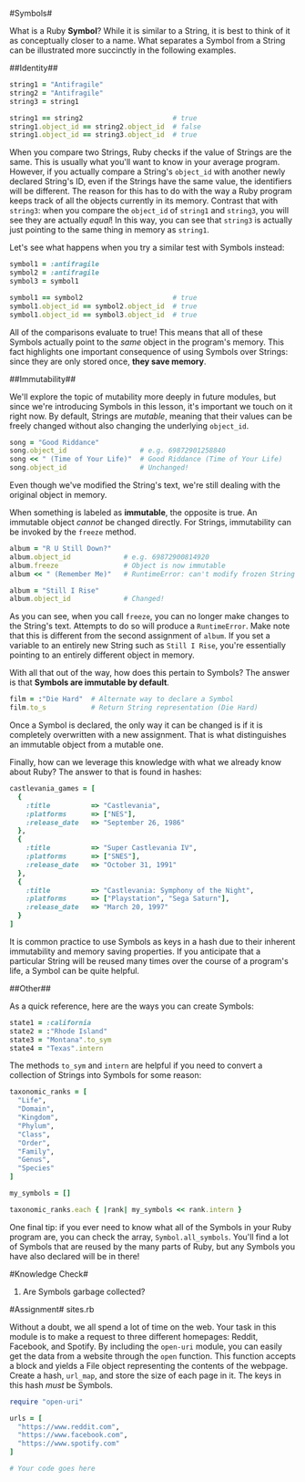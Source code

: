 #Symbols#

What is a Ruby **Symbol**? While it is similar to a String, it is best to think of it as conceptually closer to a name. What separates a Symbol from a String can be illustrated more succinctly in the following examples.

##Identity##

```ruby
string1 = "Antifragile"
string2 = "Antifragile"
string3 = string1

string1 == string2                      # true
string1.object_id == string2.object_id  # false
string1.object_id == string3.object_id  # true
```

When you compare two Strings, Ruby checks if the value of Strings are the same. This is usually what you'll want to know in your average program. However, if you actually compare a String's ```object_id``` with another newly declared String's ID, even if the Strings have the same value, the identifiers will be different. The reason for this has to do with the way a Ruby program keeps track of all the objects currently in its memory. Contrast that with ```string3```: when you compare the ```object_id``` of ```string1``` and ```string3```, you will see they are actually *equal*! In this way, you can see that ```string3``` is actually just pointing to the same thing in memory as ```string1```.


Let's see what happens when you try a similar test with Symbols instead:

```ruby
symbol1 = :antifragile
symbol2 = :antifragile
symbol3 = symbol1

symbol1 == symbol2                      # true
symbol1.object_id == symbol2.object_id  # true
symbol1.object_id == symbol3.object_id  # true
```

All of the comparisons evaluate to true! This means that all of these Symbols actually point to the *same* object in the program's memory. This fact highlights one important consequence of using Symbols over Strings: since they are only stored once, **they save memory**.

##Immutability##

We'll explore the topic of mutability more deeply in future modules, but since we're introducing Symbols in this lesson, it's important we touch on it right now. By default, Strings are *mutable*, meaning that their values can be freely changed without also changing the underlying ```object_id```.

```ruby
song = "Good Riddance"
song.object_id                  # e.g. 69872901258840
song << " (Time of Your Life)"  # Good Riddance (Time of Your Life)
song.object_id                  # Unchanged!
```

Even though we've modified the String's text, we're still dealing with the original object in memory.

When something is labeled as **immutable**, the opposite is true. An immutable object *cannot* be changed directly. For Strings, immutability can be invoked by the ```freeze``` method.

```ruby
album = "R U Still Down?"
album.object_id             # e.g. 69872900814920
album.freeze                # Object is now immutable
album << " (Remember Me)"   # RuntimeError: can't modify frozen String

album = "Still I Rise"
album.object_id             # Changed!
```

As you can see, when you call ```freeze```, you can no longer make changes to the String's text. Attempts to do so will produce a ```RuntimeError```. Make note that this is different from the second assignment of ```album```. If you set a variable to an entirely new String such as ```Still I Rise```, you're essentially pointing to an entirely different object in memory.

With all that out of the way, how does this pertain to Symbols? The answer is that **Symbols are immutable by default**.

```ruby
film = :"Die Hard"  # Alternate way to declare a Symbol
film.to_s           # Return String representation (Die Hard)
```

Once a Symbol is declared, the only way it can be changed is if it is completely overwritten with a new assignment. That is what distinguishes an immutable object from a mutable one.

Finally, how can we leverage this knowledge with what we already know about Ruby? The answer to that is found in hashes:

```ruby
castlevania_games = [
  {
    :title          => "Castlevania", 
    :platforms      => ["NES"], 
    :release_date   => "September 26, 1986"
  }, 
  {
    :title          => "Super Castlevania IV", 
    :platforms      => ["SNES"], 
    :release_date   => "October 31, 1991"
  }, 
  {
    :title          => "Castlevania: Symphony of the Night", 
    :platforms      => ["Playstation", "Sega Saturn"], 
    :release_date   => "March 20, 1997"
  }
]
```

It is common practice to use Symbols as keys in a hash due to their inherent immutability and memory saving properties. If you anticipate that a particular String will be reused many times over the course of a program's life, a Symbol can be quite helpful.

##Other##

As a quick reference, here are the ways you can create Symbols:

```ruby
state1 = :california
state2 = :"Rhode Island"
state3 = "Montana".to_sym
state4 = "Texas".intern
```

The methods ```to_sym``` and ```intern``` are helpful if you need to convert a collection of Strings into Symbols for some reason:

```ruby
taxonomic_ranks = [
  "Life", 
  "Domain", 
  "Kingdom", 
  "Phylum", 
  "Class", 
  "Order", 
  "Family", 
  "Genus", 
  "Species"
]

my_symbols = []

taxonomic_ranks.each { |rank| my_symbols << rank.intern }
```

One final tip: if you ever need to know what all of the Symbols in your Ruby program are, you can check the array, ```Symbol.all_symbols```. You'll find a lot of Symbols that are reused by the many parts of Ruby, but any Symbols you have also declared will be in there!

#Knowledge Check#

1. Are Symbols garbage collected?

#Assignment#
sites.rb

Without a doubt, we all spend a lot of time on the web. Your task in this module is to make a request to three different homepages: Reddit, Facebook, and Spotify. By including the ```open-uri``` module, you can easily get the data from a website through the ```open``` function. This function accepts a block and yields a File object representing the contents of the webpage. Create a hash, ```url_map```, and store the size of each page in it. The keys in this hash *must* be Symbols.

```ruby
require "open-uri"

urls = [
  "https://www.reddit.com", 
  "https://www.facebook.com", 
  "https://www.spotify.com"
]

# Your code goes here

```
